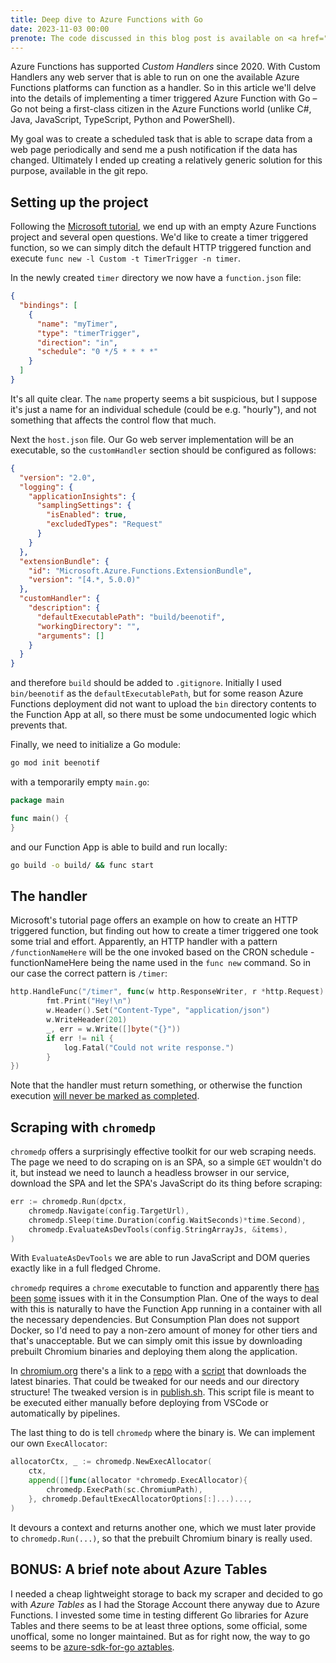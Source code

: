 ```yaml
---
title: Deep dive to Azure Functions with Go
date: 2023-11-03 00:00
prenote: The code discussed in this blog post is available on <a href="https://github.com/iotalambda/beenotif">GitHub</a>.
---
```


Azure Functions has supported _Custom Handlers_ since 2020. With Custom Handlers any web server that is able to run on one the available Azure Functions platforms can function as a handler. So in this article we'll delve into the details of implementing a timer triggered Azure Function with Go – Go not being a first-class citizen in the Azure Functions world (unlike C#, Java, JavaScript, TypeScript, Python and PowerShell).

My goal was to create a scheduled task that is able to scrape data from a web page periodically and send me a push notification if the data has changed. Ultimately I ended up creating a relatively generic solution for this purpose, available in the git repo.

## Setting up the project

Following the [Microsoft tutorial](https://learn.microsoft.com/en-us/azure/azure-functions/create-first-function-vs-code-other?tabs=go%2Clinux), we end up with an empty Azure Functions project and several open questions. We'd like to create a timer triggered function, so we can simply ditch the default HTTP triggered function and execute `func new -l Custom -t TimerTrigger -n timer`.

In the newly created `timer` directory we now have a `function.json` file:

```json
{
  "bindings": [
    {
      "name": "myTimer",
      "type": "timerTrigger",
      "direction": "in",
      "schedule": "0 */5 * * * *"
    }
  ]
}
```

It's all quite clear. The `name` property seems a bit suspicious, but I suppose it's just a name for an individual schedule (could be e.g. "hourly"), and not something that affects the control flow that much.

Next the `host.json` file. Our Go web server implementation will be an executable, so the `customHandler` section should be configured as follows:

```json
{
  "version": "2.0",
  "logging": {
    "applicationInsights": {
      "samplingSettings": {
        "isEnabled": true,
        "excludedTypes": "Request"
      }
    }
  },
  "extensionBundle": {
    "id": "Microsoft.Azure.Functions.ExtensionBundle",
    "version": "[4.*, 5.0.0)"
  },
  "customHandler": {
    "description": {
      "defaultExecutablePath": "build/beenotif",
      "workingDirectory": "",
      "arguments": []
    }
  }
}
```

and therefore `build` should be added to `.gitignore`. Initially I used `bin/beenotif` as the `defaultExecutablePath`, but for some reason Azure Functions deployment did not want to upload the `bin` directory contents to the Function App at all, so there must be some undocumented logic which prevents that.

Finally, we need to initialize a Go module:

```sh
go mod init beenotif
```

with a temporarily empty `main.go`:

```go
package main

func main() {
}
```

and our Function App is able to build and run locally:

```sh
go build -o build/ && func start
```

## The handler

Microsoft's tutorial page offers an example on how to create an HTTP triggered function, but finding out how to create a timer triggered one took some trial and effort. Apparently, an HTTP handler with a pattern `/functionNameHere` will be the one invoked based on the CRON schedule - functionNameHere being the name used in the `func new` command. So in our case the correct pattern is `/timer`:

```go
http.HandleFunc("/timer", func(w http.ResponseWriter, r *http.Request) {
		fmt.Print("Hey!\n")
		w.Header().Set("Content-Type", "application/json")
		w.WriteHeader(201)
		_, err = w.Write([]byte("{}"))
		if err != nil {
			log.Fatal("Could not write response.")
		}
})
```

Note that the handler must return something, or otherwise the function execution [will never be marked as completed](https://learn.microsoft.com/en-us/answers/questions/614450/custom-handler-function-not-marking-run-as-complet).

## Scraping with `chromedp`

`chromedp` offers a surprisingly effective toolkit for our web scraping needs. The page we need to do scraping on is an SPA, so a simple `GET` wouldn't do it, but instead we need to launch a headless browser in our service, download the SPA and let the SPA's JavaScript do its thing before scraping:

```go
err := chromedp.Run(dpctx,
	chromedp.Navigate(config.TargetUrl),
	chromedp.Sleep(time.Duration(config.WaitSeconds)*time.Second),
	chromedp.EvaluateAsDevTools(config.StringArrayJs, &items),
)
```

With `EvaluateAsDevTools` we are able to run JavaScript and DOM queries exactly like in a full fledged Chrome.

`chromedp` requires a `chrome` executable to function and apparently there [has](https://learn.microsoft.com/en-us/answers/questions/1354174/cannot-find-chrome-binary-in-azure-function-app) [been](https://anthonychu.ca/post/azure-functions-headless-chromium-puppeteer-playwright/) [some](https://stackoverflow.com/questions/65609204/puppeteer-throws-launch-exception-when-deployed-on-azure-functions-node-on-linux) issues with it in the Consumption Plan. One of the ways to deal with this is naturally to have the Function App running in a container with all the necessary dependencies. But Consumption Plan does not support Docker, so I'd need to pay a non-zero amount of money for other tiers and that's unacceptable. But we can simply omit this issue by downloading prebuilt Chromium binaries and deploying them along the application.

In [chromium.org](https://www.chromium.org/getting-involved/download-chromium/) there's a link to a [repo](https://github.com/scheib/chromium-latest-linux) with a [script](https://github.com/scheib/chromium-latest-linux/blob/master/update.sh) that downloads the latest binaries. That could be tweaked for our needs and our directory structure! The tweaked version is in [publish.sh](https://github.com/iotalambda/beenotif/blob/main/publish.sh). This script file is meant to be executed either manually before deploying from VSCode or automatically by pipelines.

The last thing to do is tell `chromedp` where the binary is. We can implement our own `ExecAllocator`:

```go
allocatorCtx, _ := chromedp.NewExecAllocator(
	ctx,
	append([]func(allocator *chromedp.ExecAllocator){
		chromedp.ExecPath(sc.ChromiumPath),
	}, chromedp.DefaultExecAllocatorOptions[:]...)...,
)
```

It devours a context and returns another one, which we must later provide to `chromedp.Run(...)`, so that the prebuilt Chromium binary is really used.

## **BONUS**: A brief note about Azure Tables

I needed a cheap lightweight storage to back my scraper and decided to go with _Azure Tables_ as I had the Storage Account there anyway due to Azure Functions. I invested some time in testing different Go libraries for Azure Tables and there seems to be at least three options, some official, some unoffical, some no longer maintained. But as for right now, the way to go seems to be [azure-sdk-for-go aztables](https://github.com/Azure/azure-sdk-for-go/tree/main/sdk/data/aztables).
